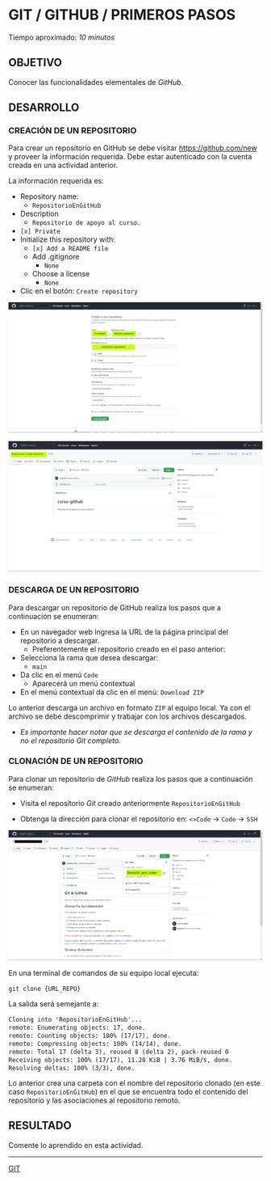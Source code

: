 # GIT / GITHUB / PRIMEROS PASOS

Tiempo aproximado: _10 minutos_

## OBJETIVO

Conocer las funcionalidades elementales de _GitHub_.

## DESARROLLO

### CREACIÓN DE UN REPOSITORIO

Para crear un repositorio en GitHub se debe visitar <https://github.com/new> y proveer la información requerida. Debe estar autenticado con la cuenta creada en una actividad anterior.

La información requerida es:

- Repository name:
  - `RepositorioEnGitHub`
- Description
  - `Repositorio de apoyo al curso.`
- `[x] Private`
- Initialize this repository with:
  - `[x] Add a README file`
  - Add .gitignore
    - `None`
  - Choose a license
    - `None`
- Clic en el botón: `Create repository`

![Repositorios: Creación](mm/04-12-GitHub-Repo-Creacion-1.png "Repositorios: Creación")

![Repositorios: Página de Inicio del Repositorio](mm/04-13-GitHub-Repo-Creacion-2-ok.png "Repositorios: Página de Inicio del Repositorio")

### DESCARGA DE UN REPOSITORIO

Para descargar un repositorio de GitHub realiza los pasos que a continuación se enumeran:

- En un navegador web ingresa la URL de la página principal del repositorio a descargar.
  - Preferentemente el repositorio creado en el paso anterior:
- Selecciona la rama que desea descargar:
  - `main`
- Da clic en el menú `Code`
  - Aparecerá un menú contextual
- En el menú contextual da clic en el menú: `Download ZIP`

Lo anterior descarga un archivo en formato `ZIP` al equipo local. Ya con el archivo se debe descomprimir y trabajar con los archivos descargados.

- _Es importante hacer notar que se descarga el contenido de la rama y no el repositorio Git completo._

### CLONACIÓN DE UN REPOSITORIO

Para clonar un repositorio de _GitHub_ realiza los pasos que a continuación se enumeran:

- Visita el repositorio _Git_ creado anteriormente `RepositorioEnGitHub`

- Obtenga la dirección para clonar el repositorio en: `<>Code` → `Code` → `SSH`

![Repositorios: Clonación - Interfaz Principal - URL para el Clonado](mm/04-15-GitHub-Repo-Clone.png "Repositorios: Clonación - Interfaz Principal - URL para el Clonado")

En una terminal de comandos de su equipo local ejecuta:

``` shell
git clone {URL_REPO}
```

La salida será semejante a:

``` shell
Cloning into 'RepositorioEnGitHub'...
remote: Enumerating objects: 17, done.
remote: Counting objects: 100% (17/17), done.
remote: Compressing objects: 100% (14/14), done.
remote: Total 17 (delta 3), reused 8 (delta 2), pack-reused 0
Receiving objects: 100% (17/17), 11.28 KiB | 3.76 MiB/s, done.
Resolving deltas: 100% (3/3), done.
```

Lo anterior crea una carpeta con el nombre del repositorio clonado (en este caso `RepositorioEnGitHub`) en el que se encuentra todo el contenido del repositorio y las asociaciones al repositorio remoto.

## RESULTADO

Comente lo aprendido en esta actividad.

---

[GIT](04.md)
